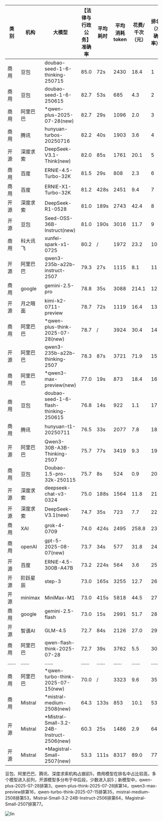 
|类别|机构|大模型|【法律与行政公务】准确率|平均耗时|平均消耗token|花费/千次（元）|排名（准确率）|
|---|---|-----|-------------------|-------|-----------|-----------|-----------|
|商用|豆包|doubao-seed-1-6-thinking-250715|85.0|72s|2430|18.4|1|
|商用|豆包|doubao-seed-1-6-250615|82.7|53s|685|4.3|2|
|商用|阿里巴巴|*qwen-plus-2025-07-28(new)|82.7|29s|1096|2.0|3|
|商用|腾讯|hunyuan-turbos-20250716|82.2|40s|1903|3.6|4|
|开源|深度求索|DeepSeek-V3.1-Think(new)|82.0|85s|1761|20.1|5|
|商用|百度|ERNIE-4.5-Turbo-32K|81.5|29s|808|2.3|6|
|商用|百度|ERNIE-X1-Turbo-32K|81.2|428s|2451|9.4|7|
|开源|深度求索|DeepSeek-R1-0528|81.0|189s|2743|42.4|8|
|开源|豆包|Seed-OSS-36B-Instruct(new)|81.0|190s|3016|11.7|9|
|商用|科大讯飞|xunfei-spark-x1-0725|80.2|/|1972|23.2|10|
|开源|阿里巴巴|qwen3-235b-a22b-instruct-2507|79.3|27s|1115|8.1|11|
|商用|google|gemini-2.5-pro|78.8|35s|3088|214.1|12|
|开源|月之暗面|kimi-k2-0711-preview|78.7|72s|1119|16.4|13|
|商用|阿里巴巴|*qwen-plus-think-2025-07-28(new)|78.7|/|3924|30.4|14|
|开源|阿里巴巴|qwen3-235b-a22b-thinking-2507|78.3|87s|3721|71.9|15|
|商用|阿里巴巴|*qwen3-max-preview(new)|77.0|19s|873|18.4|16|
|商用|豆包|doubao-seed-1-6-flash-thinking-250615|76.8|14s|922|1.1|17|
|商用|腾讯|hunyuan-t1-20250711|76.5|33s|2077|7.8|18|
|开源|阿里巴巴|Qwen3-30B-A3B-Thinking-2507|75.7|77s|3419|9.3|19|
|商用|豆包|Doubao-1.5-pro-32k-250115|75.7|8s|524|0.9|20|
|开源|深度求索|deepseek-chat-v3-0324|75.0|188s|1564|11.8|21|
|开源|深度求索|DeepSeek-V3.1(new)|74.7|35s|723|7.7|22|
|商用|XAI|grok-4-0709|74.0|424s|2495|258.8|23|
|商用|openAI|gpt-5-2025-08-07(new)|73.7|34s|577|31.8|24|
|开源|百度|ERNIE-4.5-300B-A47B|73.2|224s|564|3.6|25|
|开源|阶跃星辰|step-3|73.0|165s|3255|12.7|26|
|开源|minimax|MiniMax-M1|73.0|415s|5818|44.5|27|
|商用|google|gemini-2.5-flash|73.0|15s|2991|51.7|28|
|开源|智谱AI|GLM-4.5|72.7|84s|2126|27.0|29|
|商用|阿里巴巴|qwen-flash-think-2025-07-28|72.7|39s|3762|5.5|30|
|……|……|……|……|……|……|……|……|
|商用|阿里巴巴|*qwen-turbo-think-2025-07-15(new)|70.0|/|3323|9.6|35|
|商用|Mistral|*mistral-medium-2508(new)|64.3|133s|853|10.1|53|
|开源|Mistral|*Mistral-Small-3.2-24B-Instruct-2506(new)|60.3|25s|1486|2.9|64|
|开源|Mistral|*Magistral-Small-2507(new)|53.3|111s|8317|89.0|77|<br><br>


豆包、阿里巴巴、腾讯、深度求索机构占据前5，商用模型在排名中占比较高，多个模型进入前列，开源模型多分布于中后段，少数进入前5；新模型中，qwen-plus-2025-07-28排第3，qwen-plus-think-2025-07-28排第14，qwen3-max-preview排第16，qwen-turbo-think-2025-07-15排第35，mistral-medium-2508排第53，Mistral-Small-3.2-24B-Instruct-2506排第64，Magistral-Small-2507排第77。

![lin](../pic/法律与行政公务.png)